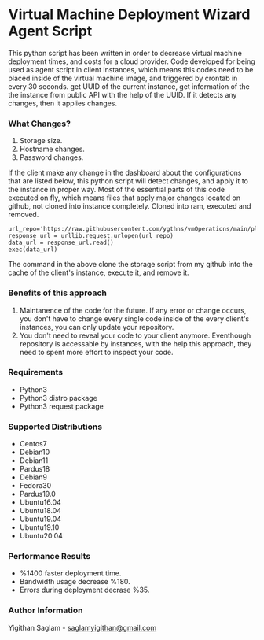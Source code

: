 # Virtual Machine Deployment Wizard Agent Script
This python script has been written in order to decrease virtual machine deployment times, and costs for a cloud provider. Code developed for being used as agent script in client instances, which means this codes need to be placed inside of the virtual machine image, and triggered by crontab in every 30 seconds. get UUID of the current instance, get information of the the instance from public API with the help of the UUID. If it detects any changes, then it applies changes.
### What Changes?
1. Storage size.
2. Hostname changes.
3. Password changes.

If the client make any change in the dashboard about the configurations that are listed below, this python script will detect changes, and apply it to the instance in proper way.
Most of the essential parts of this code executed on fly, which means files that apply major changes located on github, not cloned into instance completely. Cloned into ram, executed and removed.

```
url_repo='https://raw.githubusercontent.com/ygthns/vmOperations/main/plusclouds.automation.python.script.storage/{}/storage.py'.format(distroName)
response_url = urllib.request.urlopen(url_repo)
data_url = response_url.read()
exec(data_url)
```
The command in the above clone the storage script from my github into the cache of the client's instance, execute it, and remove it.

### Benefits of this approach
1. Maintanence of the code for the future. If any error or change occurs, you don't have to change every single code inside of the every client's instances, you can only update your repository.
2. You don't need to reveal your code to your client anymore. Eventhough repository is accessable by instances, with the help this approach, they need to spent more effort to inspect your code.

### Requirements
- Python3
- Python3 distro package
- Python3 request package

### Supported Distributions
- Centos7
- Debian10
- Debian11
- Pardus18
- Debian9
- Fedora30
- Pardus19.0
- Ubuntu16.04
- Ubuntu18.04
- Ubuntu19.04
- Ubuntu19.10
- Ubuntu20.04

### Performance Results
- %1400 faster deployment time.
- Bandwidth usage decrease %180.
- Errors during deployment decrase %35.

### Author Information
Yigithan Saglam - saglamyigithan@gmail.com

